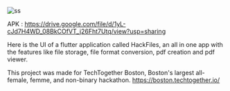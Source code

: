 
![ss](https://user-images.githubusercontent.com/54657980/98467969-510abc80-21fe-11eb-859f-c6598d385917.png)

APK :
https://drive.google.com/file/d/1yL-cJd7H4WD_08BkCOfVT_j26Fht7Utq/view?usp=sharing

Here is the UI of a flutter application called HackFiles, an all in one app with the features like file storage, file format conversion, pdf creation and pdf viewer.

This project was made for TechTogether Boston, Boston's largest all-female, femme, and non-binary hackathon.
https://boston.techtogether.io/
